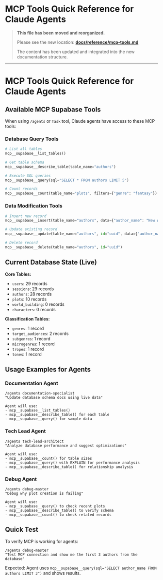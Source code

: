# MCP Tools Quick Reference for Claude Agents

> **This file has been moved and reorganized.**
> 
> Please see the new location: **[docs/reference/mcp-tools.md](docs/reference/mcp-tools.md)**
> 
> The content has been updated and integrated into the new documentation structure.

---

# MCP Tools Quick Reference for Claude Agents

## Available MCP Supabase Tools

When using `/agents` or `Task` tool, Claude agents have access to these MCP tools:

### Database Query Tools
```python
# List all tables
mcp__supabase__list_tables()

# Get table schema
mcp__supabase__describe_table(table_name="authors")

# Execute SQL queries
mcp__supabase__query(sql="SELECT * FROM authors LIMIT 5")

# Count records
mcp__supabase__count(table_name="plots", filters={"genre": "fantasy"})
```

### Data Modification Tools
```python
# Insert new record
mcp__supabase__insert(table_name="authors", data={"author_name": "New Author"})

# Update existing record  
mcp__supabase__update(table_name="authors", id="uuid", data={"author_name": "Updated"})

# Delete record
mcp__supabase__delete(table_name="authors", id="uuid")
```

## Current Database State (Live)

**Core Tables:**
- `users`: 29 records
- `sessions`: 29 records  
- `authors`: 28 records
- `plots`: 10 records
- `world_building`: 0 records
- `characters`: 0 records

**Classification Tables:**
- `genres`: 1 record
- `target_audiences`: 2 records
- `subgenres`: 1 record
- `microgenres`: 1 record
- `tropes`: 1 record
- `tones`: 1 record

## Usage Examples for Agents

### Documentation Agent
```
/agents documentation-specialist
"Update database schema docs using live data"

Agent will use:
- mcp__supabase__list_tables()
- mcp__supabase__describe_table() for each table
- mcp__supabase__query() for sample data
```

### Tech Lead Agent  
```
/agents tech-lead-architect
"Analyze database performance and suggest optimizations"

Agent will use:
- mcp__supabase__count() for table sizes
- mcp__supabase__query() with EXPLAIN for performance analysis
- mcp__supabase__describe_table() for relationship analysis
```

### Debug Agent
```
/agents debug-master
"Debug why plot creation is failing"

Agent will use:
- mcp__supabase__query() to check recent plots
- mcp__supabase__describe_table() to verify schema
- mcp__supabase__count() to check related records
```

## Quick Test

To verify MCP is working for agents:
```
/agents debug-master
"Test MCP connection and show me the first 3 authors from the database"
```

Expected: Agent uses `mcp__supabase__query(sql="SELECT author_name FROM authors LIMIT 3")` and shows results.